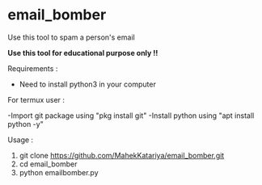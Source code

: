 # email_bomber

Use this tool to spam a person's email

<b> Use this tool for educational purpose only !! </b>

Requirements :

- Need to install python3 in your computer

For termux user :

-Import git package using "pkg install git"
-Install python using "apt install python -y"

Usage :

1) git clone https://github.com/MahekKatariya/email_bomber.git
2) cd email_bomber
3) python emailbomber.py

